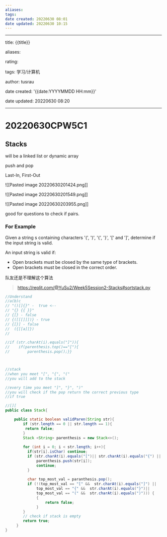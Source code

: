 ```yaml
---
aliases: 
tags: 
date created: 20220630 08:01
date updated: 20220630 10:15
---
```


---

title: {{title}}

aliases:

rating:

tags: 学习/计算机

author: tusrau

date created: '{{date:YYYYMMDD HH:mm}}'

date updated: 20220630 08:20

---

# 20220630CPW5C1

## Stacks

will be a linked list or dynamic array

push and pop

Last-In, First-Out

![[Pasted image 20220630201424.png]]

![[Pasted image 20220630201549.png]]

![[Pasted image 20220630203955.png]]

good for questions to check if pairs.

### For Example

Given a string s containing characters '(', ')', '{', '}', '\[' and ']', determine if the input string is valid.

An input string is valid if:

- Open brackets must be closed by the same type of brackets.
- Open brackets must be closed in the correct order.

队友还是不理解这个算法
>https://replit.com/@YuSu2/Week5Session2-Stacks#sortstack.py

```java
//Understand
//a(b)c
// "()[]{}" -  true <--
// "{} {{ }}" 
// {[} - false 
// {([[[]]])} - true  
// {[}] - false
//  ({[[a]]})
// 

//if (str.charAt(i).equals("]")){
//    if(parenthesis.top()=="["){
//        parenthesis.pop();}}



//stack
//when you meet "[", "{", "("
//you will add to the stack

//every time you meet "]", "}", ")"
//you will check if the pop return the correct previous type
//if true

//[][
public class Stack{

    public static boolean validParen(String str){
        if (str.length == 0 || str.length == 1){
         return false; 
        }
        Stack <String> parenthesis = new Stack<>();
        
        for (int i = 0; i < str.length; i++){
          if(str[i].isChar) continue;
          if (str.charAt(i).equals("[")|| str.charAt(i).equals("{") || str.charAt(i).equals("(")){
              parenthesis.push(str[i]);
              continue;
          } 
          
          char top_most_val = paranthesis.pop();
          if (!(top_most_val == "[" &&  str.charAt(i).equals("]") || 
              top_most_val == "{" &&  str.charAt(i).equals("}")||  
              top_most_val == "(" &&  str.charAt(i).equals(")"))) {
              {
                  return false;
              } 
        }
        // check if stack is empty
        return true;
     }
}

```
